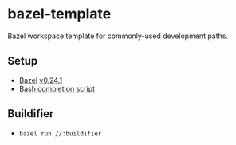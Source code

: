 # bazel-template
Bazel workspace template for commonly-used development paths.

## Setup
* [Bazel](https://docs.bazel.build/versions/master/install-ubuntu.html#install-with-installer-ubuntu) [v0.24.1](https://github.com/bazelbuild/bazel/releases/tag/0.24.1)
* [Bash completion script](https://docs.bazel.build/versions/master/completion.html#bash)

## Buildifier
* `bazel run //:buildifier`
